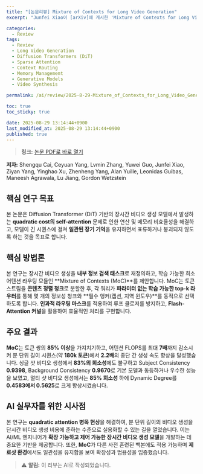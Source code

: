 ```yaml
---
title: "[논문리뷰] Mixture of Contexts for Long Video Generation"
excerpt: "Junfei Xiao이 [arXiv]에 게시한 'Mixture of Contexts for Long Video Generation' 논문에 대한 자세한 리뷰입니다."

categories:
  - Review
tags:
  - Review
  - Long Video Generation
  - Diffusion Transformers (DiT)
  - Sparse Attention
  - Context Routing
  - Memory Management
  - Generative Models
  - Video Synthesis

permalink: /ai/review/2025-8-29-Mixture_of_Contexts_for_Long_Video_Generation/

toc: true
toc_sticky: true

date: 2025-08-29 13:14:44+0900
last_modified_at: 2025-08-29 13:14:44+0900
published: true
---
```

> **링크:** [논문 PDF로 바로 열기](https://arxiv.org/abs/2508.21058)

**저자:** Shengqu Cai, Ceyuan Yang, Lvmin Zhang, Yuwei Guo, Junfei Xiao, Ziyan Yang, Yinghao Xu, Zhenheng Yang, Alan Yuille, Leonidas Guibas, Maneesh Agrawala, Lu Jiang, Gordon Wetzstein



## 핵심 연구 목표
본 논문은 Diffusion Transformer (DiT) 기반의 장시간 비디오 생성 모델에서 발생하는 **quadratic cost의 self-attention** 문제로 인한 연산 및 메모리 비효율성을 해결하고, 모델이 긴 시퀀스에 걸쳐 **일관된 장기 기억**을 유지하면서 표류하거나 붕괴되지 않도록 하는 것을 목표로 합니다.

## 핵심 방법론
본 연구는 장시간 비디오 생성을 **내부 정보 검색 태스크**로 재정의하고, 학습 가능한 희소 어텐션 라우팅 모듈인 **Mixture of Contexts (MoC)**를 제안합니다. MoC는 토큰 스트림을 **콘텐츠 정렬 청크**로 분할한 후, 각 쿼리가 **파라미터 없는 학습 가능한 top-k 라우터**를 통해 몇 개의 정보성 청크와 **필수 앵커(캡션, 지역 윈도우)**를 동적으로 선택하도록 합니다. **인과적 라우팅 마스크**를 적용하여 루프 클로저를 방지하고, **Flash-Attention 커널**을 활용하여 효율적인 처리를 구현합니다.

## 주요 결과
**MoC**는 토큰 쌍의 **85% 이상**을 가지치기하고, 어텐션 FLOPS를 최대 **7배**까지 감소시켜 분 단위 길이 시퀀스(약 **180k 토큰**)에서 **2.2배**의 종단 간 생성 속도 향상을 달성했습니다. 싱글 샷 비디오 생성에서 **83%의 희소성**에도 불구하고 Subject Consistency **0.9398**, Background Consistency **0.9670**로 기본 모델과 동등하거나 우수한 성능을 보였고, 멀티 샷 비디오 생성에서는 **85% 희소성** 하에 Dynamic Degree를 **0.4583에서 0.5625**로 크게 향상시켰습니다.

## AI 실무자를 위한 시사점
본 연구는 **quadratic attention 병목 현상**을 해결하여, 분 단위 길이의 비디오 생성을 단시간 비디오 생성 비용에 준하는 수준으로 실용화할 수 있는 길을 열었습니다. 이는 AI/ML 엔지니어가 **확장 가능하고 제어 가능한 장시간 비디오 생성 모델**을 개발하는 데 중요한 기반을 제공합니다. 또한, **MoC**가 다른 사전 훈련된 백본에도 적용 가능하며 **제로샷 환경**에서도 일관성을 유지함을 보여 확장성과 범용성을 입증했습니다.

> ⚠️ **알림:** 이 리뷰는 AI로 작성되었습니다.